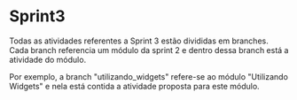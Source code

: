 # Sprint3
Todas as atividades referentes a Sprint 3 estão divididas em branches. Cada branch referencia um módulo da sprint 2 e dentro dessa branch está a atividade do módulo. 

Por exemplo, a branch "utilizando_widgets" refere-se ao módulo "Utilizando Widgets" e nela está contida a atividade proposta para este módulo. 
